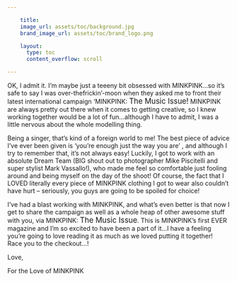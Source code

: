```yaml
---

    title:
    image_url: assets/toc/background.jpg
    brand_image_url: assets/toc/brand_logo.png

    layout:
      type: toc
      content_overflow: scroll

---
```


<style>

article.page .content p { font-style: italic; margin: 0.5em; font-size: 16px; }
article.page .content big { font-size: 120% }
article.page .content p > span { font-style: normal; font-size: 80%; }

</style>

OK, I admit it. I’m maybe just a teeeny bit obsessed with <span>MINKPINK</span>…so it’s safe to say I was over-thefrickin’-moon when they asked me to front their latest international campaign ‘<span>MINKPINK</span>: <big>The Music Issue!</big> <span>MINKPINK</span> are always pretty out there when it comes to getting creative, so I knew working together would be a lot of fun...although I have to admit, I was a little nervous about the whole modelling thing. 

Being a singer, that’s kind of a foreign world to me! The best piece of advice I’ve ever been given is ‘you’re enough just the way you are’ , and although I try to remember that, it’s not always easy! Luckily, I got to work with an absolute Dream Team (BIG shout out to photographer Mike Piscitelli and super stylist Mark Vassallo!), who made me feel so comfortable just fooling around and being
myself on the day of the shoot! Of course, the fact that I LOVED literally every piece of <span>MINKPINK</span> clothing I got to wear also couldn’t have hurt – seriously, you guys are going to be spoiled for choice!

I’ve had a blast working with <span>MINKPINK</span>, and what’s even better is that now I get to share the campaign as well as a whole heap of other awesome stuff with you, via <span>MINKPINK</span>: <big>The Music Issue</big>. This is <span>MINKPINK</span>’s first EVER magazine and I’m so excited to have been a part of it…I have a feeling you’re going to love reading it as much as we loved putting it together!<br>Race you to the checkout…!

Love,
<img id="signature" src="/music/assets/toc/pink-christina-perri.png" alt="">

For the Love of MINKPINK
